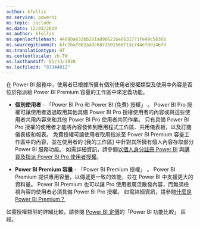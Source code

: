 ```yaml
---
author: kfollis
ms.service: powerbi
ms.topic: include
ms.date: 12/03/2019
ms.author: kfollis
ms.openlocfilehash: 44890a632bb281a8906216e8631771fe49c5636b
ms.sourcegitcommit: bfc2baf862aade6873501566f13c744efdd146f3
ms.translationtype: HT
ms.contentlocale: zh-TW
ms.lasthandoff: 05/13/2020
ms.locfileid: "83344012"
---
```

在 Power BI 服務中，使用者已根據所擁有個別使用者授權類型及使用中內容是否位於指派給 Power BI Premium 容量的工作區中來定義功能。

* **個別使用者** - 「Power BI Pro 和 Power BI (免費) 授權」  。 Power BI Pro 授權可讓使用者透過取用其他具備 Power BI Pro 授權使用者的內容或與這些使用者共用內容來和其他 Power BI Pro 使用者共同作業。 只有具備 Power BI Pro 授權的使用者才能將內容發佈到應用程式工作區、共用儀表板，以及訂閱儀表板和報表。 免費授權可讓使用者取用指派至 Power BI Premium 容量工作區中的內容，並在使用者的 [我的工作區] 中針對其所擁有個人內容存取部分 Power BI 服務功能。 如需詳細資訊，請參閱[以個人身分註冊 Power BI](../fundamentals/service-self-service-signup-for-power-bi.md) 與[購買及指派 Power BI Pro 使用者授權](../admin/service-admin-purchasing-power-bi-pro.md)。

* **Power BI Premium 容量** - 「Power BI Premium 授權」  。 Power BI Premium 提供專用容量，以傳遞更一致的效能，並在 Power BI 中支援更大的資料量。 Power BI Premium 也可以讓 Pro 使用者廣泛散發內容，而無須檢視內容的使用者必須具備 Power BI Pro 授權。 如需詳細資訊，請參閱[什麼是 Power BI Premium？](../admin/service-premium-what-is.md)

如需授權類型的詳細比較，請參閱 [Power BI 定價](https://powerbi.microsoft.com/pricing/)的「Power BI 功能比較」  區段。
